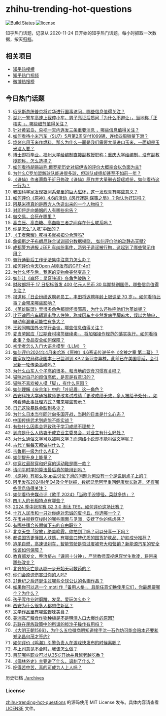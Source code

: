 # zhihu-trending-hot-questions

[![Build Status](https://github.com/justjavac/zhihu-trending-hot-questions/workflows/ci/badge.svg?branch=master)](https://github.com/justjavac/zhihu-trending-hot-questions/actions)
[![license](https://img.shields.io/github/license/justjavac/zhihu-trending-hot-questions)](https://github.com/justjavac/zhihu-trending-hot-questions/blob/master/LICENSE)

知乎热门话题，记录从 2020-11-24
日开始的知乎热门话题。每小时抓取一次数据，按天[归档](./archives)。

## 相关项目

- [知乎热搜榜](https://github.com/justjavac/zhihu-trending-top-search)
- [知乎热门视频](https://github.com/justjavac/zhihu-trending-hot-video)
- [微博热搜榜](https://github.com/justjavac/weibo-trending-hot-search)

## 今日热门话题

<!-- BEGIN -->
<!-- 最后更新时间 Wed May 15 2024 05:14:55 GMT+0800 (China Standard Time) -->

1. [俄罗斯总统普京将对华进行国事访问，哪些信息值得关注？](https://www.zhihu.com/question/655970802)
1. [湖北一警车高速上截停小车，男子亮证后质问「为什么不避让」，当地称「正核实 」，哪些细节值得关注？](https://www.zhihu.com/question/655969530)
1. [针对黄岩岛，央视一天内连发三条重要消息 ，哪些信息值得关注？](https://www.zhihu.com/question/655956374)
1. [如何看待小米汽车（SU7）5月第2周交付1099辆，连续四周销量下滑？](https://www.zhihu.com/question/655968416)
1. [烧烤店用玉米作燃料，那么为什么一面是我们需要大量进口玉米，一面却是玉米没人要？](https://www.zhihu.com/question/655223548)
1. [博士即将毕业，福州大学给编制直接副教授职称；重庆大学给编制，没有副教授职称，怎么选择？](https://www.zhihu.com/question/655444368)
1. [如何看待胡锡进称:俄罗斯历史对绍伊古的评价大概率会以负面为主?](https://www.zhihu.com/question/655908270)
1. [为什么C罗加盟新球队能进很多球，但球队成绩却甚至不如前一年？](https://www.zhihu.com/question/655910951)
1. [《诛仙》作者萧鼎于近日修改《诛仙》原作并大量删去碧瑶戏份，如何看待这一行为？](https://www.zhihu.com/question/655910172)
1. [我国科学家发现银河系晕里的巨大磁环，这一发现具有哪些意义？](https://www.zhihu.com/question/656000512)
1. [如何评价《原神》4.6的活动《风行迷踪·谋策之局》？你认为好玩吗？](https://www.zhihu.com/question/655957212)
1. [阿基米德真的是西方人伪造出来的一个人物吗？](https://www.zhihu.com/question/654495942)
1. [对即将走向婚姻的人有哪些忠告？](https://www.zhihu.com/question/655534444)
1. [做交易，会死在哪里？](https://www.zhihu.com/question/649968761)
1. [高血压、高血糖、高血脂三者之间存在什么联系吗？](https://www.zhihu.com/question/655908113)
1. [你是怎么“入坑”中医的？](https://www.zhihu.com/question/655754127)
1. [《王者荣耀》死得多就被扣分合理吗?](https://www.zhihu.com/question/654705387)
1. [詹姆斯之子布朗尼联合试训部分数据揭晓， 如何评价他的动静态天赋?](https://www.zhihu.com/question/655968717)
1. [成都警方通报 JEEP 车纠纷事件，两男子造谣被行拘，这起到了哪些警示作用？](https://www.zhihu.com/question/655864313)
1. [骑行通勤后工作无法集中注意力怎么办？](https://www.zhihu.com/question/653937625)
1. [如何评价今天Open AI刚发布的GPT-4o?](https://www.zhihu.com/question/655917290)
1. [为什么怀孕后，我家的宠物会突然变乖？](https://www.zhihu.com/question/652390626)
1. [如何让《崩坏：星穹铁道》各角色破防？](https://www.zhihu.com/question/627403252)
1. [财政部将于 17 日招标首发 400 亿元人民币 30 年期特别国债，哪些信息值得关注？](https://www.zhihu.com/question/655852253)
1. [报道称「日企纷纷返聘老员工，丰田将返聘年龄上限调至 70 岁」，如何看待此事？会带来哪些影响？](https://www.zhihu.com/question/655847154)
1. [《英雄联盟》里很多角色都很坏很邪恶，为什么还称呼他们为英雄呢？](https://www.zhihu.com/question/655547828)
1. [比亚迪回应车辆漏电致人住院，称或因车主突然发病手脚麻木，误以为触电，电动车漏电可能性有多大？](https://www.zhihu.com/question/655966462)
1. [王毅同韩国外长举行会谈，哪些信息值得关注？](https://www.zhihu.com/question/655947476)
1. [麦当劳回应「过期食材换签继续卖」，将加强操作规范的落实执行，如何看待此事？食品安全如何保障？](https://www.zhihu.com/question/655842171)
1. [初学者怎么入门大语言模型（LLM）？](https://www.zhihu.com/question/644285055)
1. [如何评价2024年4月米哈游《原神》4.6赛诺传说任务《金狼之章 第二幕》？](https://www.zhihu.com/question/653945048)
1. [国家疾控局称我国本土已监测到 KP.2 新冠变异株，此前已在美国蔓延，会引发新一轮传染高峰吗？](https://www.zhihu.com/question/655965887)
1. [为什么山东人个子高的很多，和当地的饮食习惯有关吗？](https://www.zhihu.com/question/515136736)
1. [猫咪对自己的颜值高低，是否是有意识的？](https://www.zhihu.com/question/652392924)
1. [猫咪不喜欢被人摸「脚」，有什么原因？](https://www.zhihu.com/question/651356900)
1. [如何理解《庆余年》中的「叶轻眉」这一角色？](https://www.zhihu.com/question/655984635)
1. [西安科技大学通报教师更改考试成绩「更改成绩无效，多人被给予处分」，如何看待此事处理方式？带来哪些警示？](https://www.zhihu.com/question/655972200)
1. [日元这轮暴跌会跌到多少？](https://www.zhihu.com/question/654475693)
1. [为什么日本当年同时向多国开战，当时的日本是什么心态？](https://www.zhihu.com/question/655063882)
1. [中国传统武术到底能不能实战？](https://www.zhihu.com/question/651185892)
1. [有些什么因素会导致孩子学习成绩不理想？](https://www.zhihu.com/question/655787458)
1. [到底是什么人热衷于成立业主委员会，对业主有什么好处？](https://www.zhihu.com/question/650029148)
1. [为什么通俗文学可以被叫文学？而网络小说却不能叫做文学呢？](https://www.zhihu.com/question/576581324)
1. [古代丫鬟每天都做些什么？](https://www.zhihu.com/question/655804874)
1. [韦鲁斯一级为什么点E？](https://www.zhihu.com/question/640700377)
1. [如何提升身上能量？](https://www.zhihu.com/question/652671807)
1. [你穿过最耐穿和好穿的运动鞋是哪一款？](https://www.zhihu.com/question/654494774)
1. [请问平时学的算法最后真的能用到吗？](https://www.zhihu.com/question/654773083)
1. [《原神》有那么多up主讨论下滑的问题为何没有一个是说到点子上的？](https://www.zhihu.com/question/655665920)
1. [阿里发布2024财年Q4及全年财报，数据显示阿里重回健康增长轨道，还有哪些信息值得关注？](https://www.zhihu.com/question/656002813)
1. [如何看待央媒点评《歌手 2024》「当歌手没捷径，菜就多练」？](https://www.zhihu.com/question/655947612)
1. [四川人的长相特点有哪些？](https://www.zhihu.com/question/344351531)
1. [2024 季中冠军赛 G2 3:0 淘汰 TES，如何评价这场比赛？](https://www.zhihu.com/question/655975032)
1. [十万人民币和一只对你绝对忠诚的皮卡丘，你选哪一个？](https://www.zhihu.com/question/655335420)
1. [在市井街巷穿梭时的哪些画面与见闻，安抚了你的焦虑感？](https://www.zhihu.com/question/654357478)
1. [有哪些适合长期做下去的自由职业？](https://www.zhihu.com/question/652075157)
1. [北京天空「绽放」绝美晚霞，你拍到了吗？可以分享一下吗？](https://www.zhihu.com/question/656007025)
1. [都说国货更懂国人肤质，有哪些口碑优质的国货护肤品、护肤成分推荐？](https://www.zhihu.com/question/655260039)
1. [追尾自燃，高速误刹车，智能驾驶是否过度被夸大和营销？新能源汽车的安全性该如何保障？](https://www.zhihu.com/question/655954504)
1. [教育部发文，整治挤占「课间十分钟」，严禁教师漠视纵容学生欺凌，将带来哪些改变？](https://www.zhihu.com/question/655960473)
1. [北齐的灭亡是从哪一步开始无可救药的？](https://www.zhihu.com/question/655616684)
1. [你们会原谅伤害过你的人吗?](https://www.zhihu.com/question/655674350)
1. [21世纪之后还诞生过哪些全球公认的名画作品？](https://www.zhihu.com/question/655670347)
1. [如果你可以选一个 mbti 作「备用人格」，且能任意切换使用它们，你最想要哪个？为什么？](https://www.zhihu.com/question/655714778)
1. [孩子写作业时磨蹭、发呆、爱玩怎么办？](https://www.zhihu.com/question/655908762)
1. [西安为什么很多人都想住新区？](https://www.zhihu.com/question/649879186)
1. [文学作品里有哪些野味美食？](https://www.zhihu.com/question/655914829)
1. [美洲高产粮食作物种植是不是明清人口大爆炸的原因?](https://www.zhihu.com/question/655914951)
1. [苏联在民族政策中的所谓的掺沙子操作有用吗？](https://www.zhihu.com/question/655027128)
1. [《大明王朝1566》，为什么五位徽商明知道接手沈一石作坊可能会赔本还要和郑泌昌何茂才签约?](https://www.zhihu.com/question/655120673)
1. [如何评价《鸣潮》引擎负责人在游戏快发布的时候离职？](https://www.zhihu.com/question/655815101)
1. [与上司意见不合时，我该怎么做？](https://www.zhihu.com/question/655415475)
1. [目前哪些职业可以从35岁开始并且越老越吃香？](https://www.zhihu.com/question/654926521)
1. [《儒林外史》主要讲了什么，讽刺了什么？](https://www.zhihu.com/question/655848715)
1. [吃得苦中苦，真的可成为人上人吗？](https://www.zhihu.com/question/650818321)

<!-- END -->

历史归档 [./archives](./archives)

### License

[zhihu-trending-hot-questions](https://github.com/justjavac/zhihu-trending-hot-questions)
的源码使用 MIT License 发布。具体内容请查看 [LICENSE](./LICENSE) 文件。
